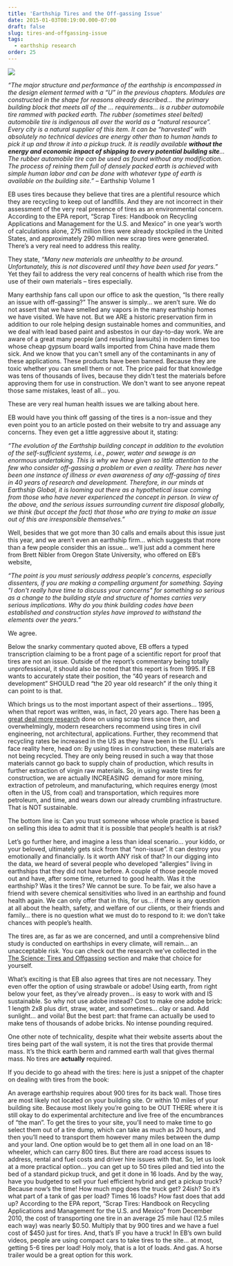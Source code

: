 ```yaml
---
title: 'Earthship Tires and the Off-gassing Issue'
date: 2015-01-03T08:19:00.000-07:00
draft: false
slug: tires-and-offgassing-issue
tags:
  - earthship research
order: 25
---
```


![](/images/blog/legacy/DSC05906%252520%252528Medium%252529%25255B4%25255D.jpg)

_“The major structure and performance of the earthship is encompassed in the design element termed with a “U” in the previous chapters. Modules are constructed in the shape for reasons already described…  the primary building block that meets all of the … requirements… is a rubber automobile tire rammed with packed earth. The rubber (sometimes steel belted) automobile tire is indigenous all over the world as a “natural resource”. Every city is a natural supplier of this item. It can be “harvested” with absolutely no technical devices are energy other than to human hands to pick it up and throw it into a pickup truck. It is readily available **without the energy and economic impact of shipping to every potential building site**… The rubber automobile tire can be used as found without any modification. The process of reining them full of densely packed earth is achieved with simple human labor and can be done with whatever type of earth is available on the building site.”_ – Earthship Volume 1

EB uses tires because they believe that tires are a plentiful resource which they are recycling to keep out of landfills. And they are not incorrect in their assessment of the very real presence of tires as an environmental concern. According to the EPA report, “Scrap Tires: Handbook on Recycling Applications and Management for the U.S. and Mexico” in one year’s worth of calculations alone, 275 million tires were already stockpiled in the United States, and approximately 290 million new scrap tires were generated. There’s a very real need to address this reality.

They state, _“Many new materials are unhealthy to be around. Unfortunately, this is not discovered until they have been used for years.”_ Yet they fail to address the very real concerns of health which rise from the use of their own materials – tires especially.

Many earthship fans call upon our office to ask the question, “Is there really an issue with off-gassing?” The answer is simply… we aren’t sure. We do not assert that we have smelled any vapors in the many earthship homes we have visited. We have not. But we ARE a historic preservation firm in addition to our role helping design sustainable homes and communities, and we deal with lead based paint and asbestos in our day-to-day work. We are aware of a great many people (and resulting lawsuits) in modern times too whose cheap gypsum board walls imported from China have made them sick. And we know that you can't smell any of the contaminants in any of these applications. These products have been banned. Because they are toxic whether you can smell them or not. The price paid for that knowledge was tens of thousands of lives, because they didn't test the materials before approving them for use in construction. We don't want to see anyone repeat those same mistakes, least of all... you.

These are very real human health issues we are talking about here.

EB would have you think off gassing of the tires is a non-issue and they even point you to an article posted on their website to try and assuage any concerns. They even get a little aggressive about it, stating:  

_“The evolution of the Earthship building concept in addition to the evolution of the self-sufficient systems, i.e., power, water and sewage is an enormous undertaking. This is why we have given so little attention to the few who consider off-gassing a problem or even a reality. There has never been one instance of illness or even awareness of any off-gassing of tires in 40 years of research and development. Therefore, in our minds at Earthship Global, it is looming out there as a hypothetical issue coming from those who have never experienced the concept in person. In view of the above, and the serious issues surrounding current tire disposal globally, we think (but accept the fact) that those who are trying to make an issue out of this are irresponsible themselves.”_

Well, besides that we got more than 30 calls and emails about this issue just this year, and we aren’t even an earthship firm… which suggests that more than a few people consider this an issue… we’ll just add a comment here from Brett Nibler from Oregon State University, who offered on EB’s website,  

_“The point is you must seriously address people's concerns, especially dissenters, if you are making a compelling argument for something. Saying "I don't really have time to discuss your concerns" for something so serious as a change to the building style and structure of homes carries very serious implications. Why do you think building codes have been established and construction styles have improved to withstand the elements over the years.”_

We agree.

Below the snarky commentary quoted above, EB offers a typed transcription claiming to be a front page of a scientific report for proof that tires are not an issue. Outside of the report’s commentary being totally unprofessional, it should also be noted that this report is from 1995. If EB wants to accurately state their position, the “40 years of research and development” SHOULD read “the 20 year old research” if the only thing it can point to is that.

Which brings us to the most important aspect of their assertions… 1995, when that report was written, was, in fact, 20 years ago. There has been [a great deal more research](/blog/earthship-tire-off-gassing-research) done on using scrap tires since then, and overwhelmingly, modern researchers recommend using tires in civil engineering, not architectural, applications. Further, they recommend that recycling rates be increased in the US as they have been in the EU. Let’s face reality here, head on: By using tires in construction, these materials are not being recycled. They are only being reused in such a way that those materials cannot go back to supply chain of production, which results in further extraction of virgin raw materials. So, in using waste tires for construction, we are actually INCREASING  demand for more mining, extraction of petroleum, and manufacturing, which requires energy (most often in the US, from coal) and transportation, which requires more petroleum, and time, and wears down our already crumbling infrastructure. That is NOT sustainable.

The bottom line is: Can you trust someone whose whole practice is based on selling this idea to admit that it is possible that people’s health is at risk?  

Let’s go further here, and imagine a less than ideal scenario… your kiddo, or your beloved, ultimately gets sick from that “non-issue”. It can destroy you emotionally and financially. Is it worth ANY risk of that? In our digging into the data, we heard of several people who developed “allergies” living in earthships that they did not have before. A couple of those people moved out and have, after some time, returned to good health. Was it the earthship? Was it the tires? We cannot be sure. To be fair, we also have a friend with severe chemical sensitivities who lived in an earthship and found health again. We can only offer that in this, for us… if there is any question at all about the health, safety, and welfare of our clients, or their friends and family… there is no question what we must do to respond to it: we don’t take chances with people’s health.

The tires are, as far as we are concerned, and until a comprehensive blind study is conducted on earthships in every climate, will remain… an unacceptable risk. You can check out the research we’ve collected in the [The Science: Tires and Offgassing](/blog/earthship-tire-off-gassing-research) section and make that choice for yourself.

What’s exciting is that EB also agrees that tires are not necessary. They even offer the option of using strawbale or adobe! Using earth, from right below your feet, as they’ve already proven… is easy to work with and IS sustainable. So why not use adobe instead? Cost to make one adobe brick: 1 length 2x8 plus dirt, straw, water, and sometimes… clay or sand. Add sunlight… and voila! But the best part: that frame can actually be used to make tens of thousands of adobe bricks. No intense pounding required.

One other note of technicality, despite what their website asserts about the tires being part of the wall system, it is not the tires that provide thermal mass. It’s the thick earth berm and rammed earth wall that gives thermal mass. No tires are **actually** required.

If you decide to go ahead with the tires: here is just a snippet of the chapter on dealing with tires from the book:  

An average earthship requires about 900 tires for its back wall. Those tires are most likely not located on your building site. Or within 10 miles of your building site. Because most likely you’re going to be OUT THERE where it is still okay to do experimental architecture and live free of the encumbrances of “the man”. To get the tires to your site, you’ll need to make time to go select them out of a tire dump, which can take as much as 20 hours, and then you’ll need to transport them however many miles between the dump and your land. One option would be to get them all in one load on an 18-wheeler, which can carry 800 tires. But there are road access issues to address, rental and fuel costs and driver hire issues with that. So, let us look at a more practical option… you can get up to 50 tires piled and tied into the bed of a standard pickup truck, and get it done in 16 loads. And by the way, have you budgeted to sell your fuel efficient hybrid and get a pickup truck? Because now’s the time! How much mpg does the truck get? 24ish? So it’s what part of a tank of gas per load? Times 16 loads? How fast does that add up? According to the EPA report, “Scrap Tires: Handbook on Recycling Applications and Management for the U.S. and Mexico” from December 2010, the cost of transporting one tire in an average 25 mile haul (12.5 miles each way) was nearly $0.50. Multiply that by 900 tires and we have a fuel cost of $450 just for tires. And, that’s IF you have a truck! In EB’s own build videos, people are using compact cars to take tires to the site… at most, getting 5-6 tires per load! Holy moly, that is a lot of loads. And gas. A horse trailer would be a great option for this work.
